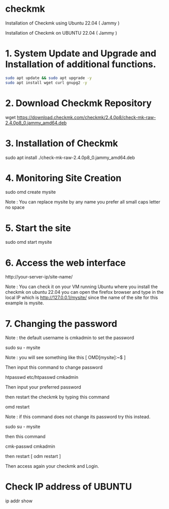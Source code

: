 # checkmk
Installation of Checkmk using Ubuntu 22.04 ( Jammy )

Installation of Checkmk on UBUNTU 22.04 ( Jammy )

# 1. System Update and Upgrade and Installation of additional functions.

  ```sh
  sudo apt update && sudo apt upgrade -y
  sudo apt install wget curl gnupg2 -y
  ```

# 2. Download Checkmk Repository

wget https://download.checkmk.com/checkmk/2.4.0p8/check-mk-raw-2.4.0p8_0.jammy_amd64.deb

# 3. Installation of Checkmk

sudo apt install ./check-mk-raw-2.4.0p8_0.jammy_amd64.deb

# 4. Monitoring Site Creation

sudo omd create mysite

Note : You can replace mysite by any name you prefer all small caps letter no space

# 5. Start the site

sudo omd start mysite

# 6. Access the web interface

http://your-server-ip/site-name/

Note : You can check it on your VM running Ubuntu where you install the checkmk on ubuntu 22.04 you can open the firefox browser and type in the local IP which is http://127.0.0.1/mysite/ since the name of the site for this example is mysite.

# 7. Changing the password
Note : the default username is cmkadmin
to set the password

sudo su - mysite

Note : you will see something like this [ OMD[mysite]:~$ ]

Then input this command to change password

htpasswd etc/htpasswd cmkadmin

Then input your preferred password

then restart the checkmk by typing this command

omd restart

Note : if this command does not change its password try this instead.

sudo su - mysite

then this command

cmk-passwd cmkadmin

then restart [ odm restart ]

Then access again your checkmk and Login.

# Check IP address of UBUNTU

ip addr show
